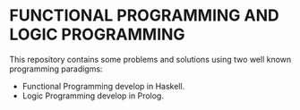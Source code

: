 # FUNCTIONAL PROGRAMMING AND LOGIC PROGRAMMING

This repository contains some problems and solutions using two well known programming paradigms:
- Functional Programming develop in Haskell.
- Logic Programming develop in Prolog.
